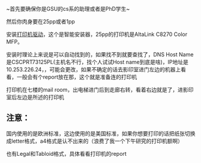 ~首先要确保你是GSU的cs系的助理或者是PhD学生~

然后你肉身要在25pp或者1pp

安装[打印机驱动](https://www.support.xerox.com/en-us/product/altalink-c8200-series/downloads?language=en)，这个是智能安装器，25pp的打印机是AltaLink C8270 Color MFP。

安装时理论上来说是可以自动找到的，如果找不到就要查找了，DNS Host Name是CSCPRT73125PL(主机名不行，找个人试试Host name到底是啥)，IP地址是10.253.226.24，，可能会更改，如果不确定的话去影印室进门左边的机器上看看，一般会有个report放在那，这个就是准备连的打印机

打印机在七楼的mail room，出电梯进门后到走廊右转，看着右边就是了，进影印室后左边是所述的打印机

## 注意：
国内使用的是欧洲标准，这边使用的是美国标准，如果你想要打印的话把纸张切换成letter格式，a4格式是认不出来的（浪费了我一个下午研究的打印机额啊）

也有Legal和Tabloid格式，具体看看打印机的report
